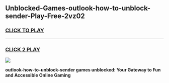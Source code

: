 
## Unblocked-Games-outlook-how-to-unblock-sender-Play-Free-2vz02
<h3>
<a href="https://premium76.site?title=outlook-how-to-unblock-sender&ref=10A">CLICK TO PLAY</a></h3>
<hr>

<h3>
<a href="https://premium76.site?title=outlook-how-to-unblock-sender&ref=10A">CLICK 2 PLAY</a>
  
</h3>

<a href="https://premium76.site?title=outlook-how-to-unblock-sender&ref=10A"><img src="https://clearcache.store/games.png"></a>


**outlook-how-to-unblock-sender games unblocked: Your Gateway to Fun and Accessible Online Gaming**
